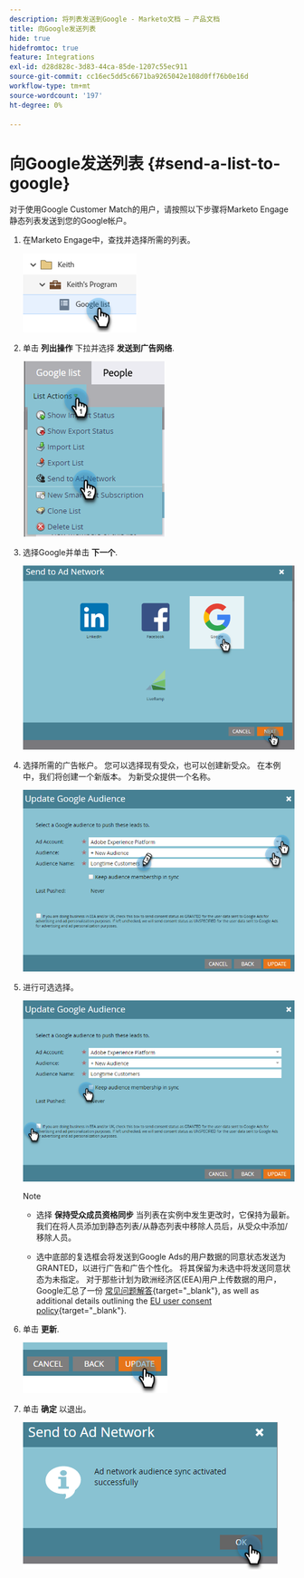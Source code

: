 ```yaml
---
description: 将列表发送到Google - Marketo文档 — 产品文档
title: 向Google发送列表
hide: true
hidefromtoc: true
feature: Integrations
exl-id: d28d828c-3d83-44ca-85de-1207c55ec911
source-git-commit: cc16ec5dd5c6671ba9265042e108d0ff76b0e16d
workflow-type: tm+mt
source-wordcount: '197'
ht-degree: 0%

---
```


# 向Google发送列表 {#send-a-list-to-google}

对于使用Google Customer Match的用户，请按照以下步骤将Marketo Engage静态列表发送到您的Google帐户。

1. 在Marketo Engage中，查找并选择所需的列表。

   ![](assets/send-a-list-to-google-1.png)

1. 单击 **列出操作** 下拉并选择 **发送到广告网络**.

   ![](assets/send-a-list-to-google-2.png)

1. 选择Google并单击 **下一个**.

   ![](assets/send-a-list-to-google-3.png)

1. 选择所需的广告帐户。 您可以选择现有受众，也可以创建新受众。 在本例中，我们将创建一个新版本。 为新受众提供一个名称。

   ![](assets/send-a-list-to-google-4.png)

1. 进行可选选择。

   ![](assets/send-a-list-to-google-5.png)

   >[!NOTE]
   >
   >* 选择 **保持受众成员资格同步** 当列表在实例中发生更改时，它保持为最新。 我们在将人员添加到静态列表/从静态列表中移除人员后，从受众中添加/移除人员。
   >
   >* 选中底部的复选框会将发送到Google Ads的用户数据的同意状态发送为GRANTED，以进行广告和广告个性化。 将其保留为未选中将发送同意状态为未指定。 对于那些计划为欧洲经济区(EEA)用户上传数据的用户，Google汇总了一份 [常见问题解答](https://support.google.com/google-ads/answer/14310715){target="_blank"}, as well as additional details outlining the [EU user consent policy](https://www.google.com/about/company/user-consent-policy/){target="_blank"}.

1. 单击 **更新**.

   ![](assets/send-a-list-to-google-6.png)

1. 单击 **确定** 以退出。

   ![](assets/send-a-list-to-google-7.png)
